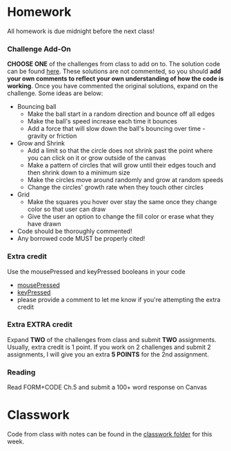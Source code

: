 # Homework
All homework is due midnight before the next class!

### Challenge Add-On
**CHOOSE ONE** of the challenges from class to add on to. The solution code can be found [here](https://github.com/Code1-SecB/Code_1_FA18/tree/master/week-05/classwork). These solutions are not commented, so you should **add your own comments to reflect your own understanding of how the code is working**. Once you have commented the original solutions, expand on the challenge. Some ideas are below:
- Bouncing ball
  - Make the ball start in a random direction and bounce off all edges
  - Make the ball's speed increase each time it bounces
  - Add a force that will slow down the ball's bouncing over time - gravity or friction
- Grow and Shrink
  - Add a limit so that the circle does not shrink past the point where you can click on it or grow outside of the canvas
  - Make a pattern of circles that will grow until their edges touch and then shrink down to a minimum size
  - Make the circles move around randomly and grow at random speeds
  - Change the circles' growth rate when they touch other circles
- Grid
  - Make the squares you hover over stay the same once they change color so that user can draw
  - Give the user an option to change the fill color or erase what they have drawn
- Code should be thoroughly commented!
- Any borrowed code MUST be properly cited!

### Extra credit
Use the mousePressed and keyPressed booleans in your code
- [mousePressed](https://processing.org/reference/mousePressed.html)
- [keyPressed](https://processing.org/reference/keyPressed.html)
- please provide a comment to let me know if you're attempting the extra credit

### Extra EXTRA credit
Expand **TWO** of the challenges from class and submit **TWO** assignments.
Usually, extra credit is 1 point. If you work on 2 challenges and submit 2 assignments, I will give you an extra **5 POINTS** for the 2nd assignment.

### Reading
Read FORM+CODE Ch.5 and submit a 100+ word response on Canvas

# Classwork
Code from class with notes can be found in the [classwork folder](https://github.com/Code1-SecB/Code_1_FA18/tree/master/week-05/classwork) for this week.
